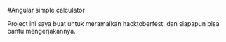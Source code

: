 #Angular simple calculator

Project ini saya buat untuk meramaikan hacktoberfest. dan siapapun bisa bantu mengerjakannya.